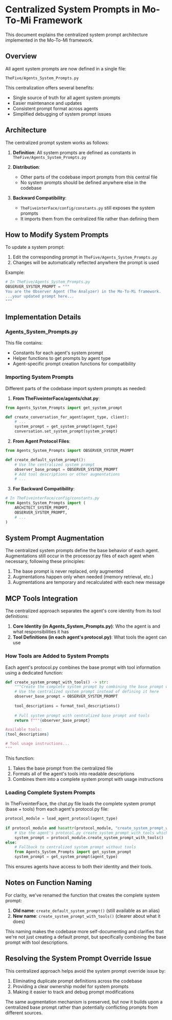 # Centralized System Prompts in Mo-To-Mi Framework

This document explains the centralized system prompt architecture implemented in the Mo-To-Mi framework.

## Overview

All agent system prompts are now defined in a single file:

```
TheFive/Agents_System_Prompts.py
```

This centralization offers several benefits:
- Single source of truth for all agent system prompts
- Easier maintenance and updates
- Consistent prompt format across agents
- Simplified debugging of system prompt issues

## Architecture

The centralized prompt system works as follows:

1. **Definition**: All system prompts are defined as constants in `TheFive/Agents_System_Prompts.py`

2. **Distribution**: 
   - Other parts of the codebase import prompts from this central file
   - No system prompts should be defined anywhere else in the codebase

3. **Backward Compatibility**:
   - `TheFiveinterFace/config/constants.py` still exposes the system prompts
   - It imports them from the centralized file rather than defining them

## How to Modify System Prompts

To update a system prompt:

1. Edit the corresponding prompt in `TheFive/Agents_System_Prompts.py`
2. Changes will be automatically reflected anywhere the prompt is used

Example:
```python
# In TheFive/Agents_System_Prompts.py
OBSERVER_SYSTEM_PROMPT = """
You are the Observer Agent (The Analyzer) in the Mo-To-Mi framework.
...your updated prompt here...
"""
```

## Implementation Details

### Agents_System_Prompts.py

This file contains:
- Constants for each agent's system prompt
- Helper functions to get prompts by agent type
- Agent-specific prompt creation functions for compatibility

### Importing System Prompts

Different parts of the codebase import system prompts as needed:

1. **From TheFiveinterFace/agents/chat.py**:
```python
from Agents_System_Prompts import get_system_prompt

def create_conversation_for_agent(agent_type, client):
    # ...
    system_prompt = get_system_prompt(agent_type)
    conversation.set_system_prompt(system_prompt)
```

2. **From Agent Protocol Files**:
```python
from Agents_System_Prompts import OBSERVER_SYSTEM_PROMPT

def create_default_system_prompt():
    # Use the centralized system prompt
    observer_base_prompt = OBSERVER_SYSTEM_PROMPT
    # Add tool descriptions or other augmentations
    # ...
```

3. **For Backward Compatibility**:
```python
# In TheFiveinterFace/config/constants.py
from Agents_System_Prompts import (
    ARCHITECT_SYSTEM_PROMPT,
    OBSERVER_SYSTEM_PROMPT,
    # ...
)
```

## System Prompt Augmentation

The centralized system prompts define the base behavior of each agent. Augmentations still occur in the processor.py files of each agent when necessary, following these principles:

1. The base prompt is never replaced, only augmented
2. Augmentations happen only when needed (memory retrieval, etc.)
3. Augmentations are temporary and recalculated with each new message

## MCP Tools Integration

The centralized approach separates the agent's core identity from its tool definitions:

1. **Core Identity (in Agents_System_Prompts.py)**: Who the agent is and what responsibilities it has
2. **Tool Definitions (in each agent's protocol.py)**: What tools the agent can use

### How Tools are Added to System Prompts

Each agent's protocol.py combines the base prompt with tool information using a dedicated function:

```python
def create_system_prompt_with_tools() -> str:
    """Create the complete system prompt by combining the base prompt with tool descriptions"""
    # Use the centralized system prompt instead of defining it here
    observer_base_prompt = OBSERVER_SYSTEM_PROMPT
    
    tool_descriptions = format_tool_descriptions()
    
    # Full system prompt with centralized base prompt and tools
    return f"""{observer_base_prompt}

Available tools:
{tool_descriptions}

# Tool usage instructions...
"""
```

This function:
1. Takes the base prompt from the centralized file
2. Formats all of the agent's tools into readable descriptions
3. Combines them into a complete system prompt with usage instructions

### Loading Complete System Prompts

In TheFiveinterFace, the chat.py file loads the complete system prompt (base + tools) from each agent's protocol.py file:

```python
protocol_module = load_agent_protocol(agent_type)
    
if protocol_module and hasattr(protocol_module, "create_system_prompt_with_tools"):
    # Use the agent's protocol.py create_system_prompt_with_tools which includes tools
    system_prompt = protocol_module.create_system_prompt_with_tools()
else:
    # Fallback to centralized system prompt without tools
    from Agents_System_Prompts import get_system_prompt
    system_prompt = get_system_prompt(agent_type)
```

This ensures agents have access to both their identity and their tools.

## Notes on Function Naming

For clarity, we've renamed the function that creates the complete system prompt:

1. **Old name**: `create_default_system_prompt()` (still available as an alias)
2. **New name**: `create_system_prompt_with_tools()` (clearer about what it does)

This naming makes the codebase more self-documenting and clarifies that we're not just creating a default prompt, but specifically combining the base prompt with tool descriptions.

## Resolving the System Prompt Override Issue

This centralized approach helps avoid the system prompt override issue by:

1. Eliminating duplicate prompt definitions across the codebase
2. Providing a clear ownership model for system prompts
3. Making it easier to track and debug prompt modifications

The same augmentation mechanism is preserved, but now it builds upon a centralized base prompt rather than potentially conflicting prompts from different sources. 